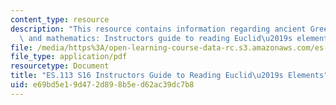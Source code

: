 ```yaml
---
content_type: resource
description: "This resource contains information regarding ancient Greek philosophy\
  \ and mathematics: Instructors guide to reading Euclid\u2019s elements."
file: /media/https%3A/open-learning-course-data-rc.s3.amazonaws.com/es-113-ancient-greek-philosophy-and-mathematics-spring-2016/e69bd5e19d472d898b5ed62ac39dc7b8_MITES_113S16_InstructGuide.pdf
file_type: application/pdf
resourcetype: Document
title: "ES.113 S16 Instructors Guide to Reading Euclid\u2019s Elements"
uid: e69bd5e1-9d47-2d89-8b5e-d62ac39dc7b8
---
```

